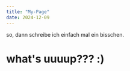 ```yaml
---
title: "My-Page"
date: 2024-12-09
---
```

so, dann schreibe ich einfach mal ein bisschen.
<h1>what's uuuup??? :)</h1>
